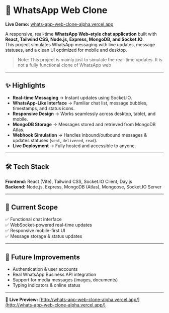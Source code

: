 # 📱 WhatsApp Web Clone  

**Live Demo:** [whats-app-web-clone-alpha.vercel.app](http://whats-app-web-clone-alpha.vercel.app/)  

A responsive, real-time **WhatsApp Web–style chat application** built with **React, Tailwind CSS, Node.js, Express, MongoDB, and Socket.IO**.  
This project simulates WhatsApp messaging with live updates, message statuses, and a clean UI optimized for mobile and desktop.  

> Note: This project is mainly just to simulate the real-time updates. It is not a fully functional clone of WhatsApp web

---

## ✨ Highlights

- **Real-time Messaging** → Instant updates using Socket.IO.
- **WhatsApp-Like Interface** → Familiar chat list, message bubbles, timestamps, and status icons.
- **Responsive Design** → Works seamlessly across desktop, tablet, and mobile.
- **MongoDB Storage** → Messages stored and retrieved from MongoDB Atlas.
- **Webhook Simulation** → Handles inbound/outbound messages & updates statuses (`sent`, `delivered`, `read`).
- **Live Deployment** → Fully hosted and accessible to anyone.

---

## 🛠️ Tech Stack

**Frontend:** React (Vite), Tailwind CSS, Socket.IO Client, Day.js  
**Backend:** Node.js, Express, MongoDB (Atlas), Mongoose, Socket.IO Server  

---

## 📌 Current Scope

✅ Functional chat interface  
✅ WebSocket-powered real-time updates  
✅ Responsive mobile-first UI  
✅ Message storage & status updates  

---

## 🚀 Future Improvements

- Authentication & user accounts  
- Real WhatsApp Business API integration  
- Support for media messages (images, documents)  
- Typing indicators & online status  

---

📍 **Live Preview:** [http://whats-app-web-clone-alpha.vercel.app/](http://whats-app-web-clone-alpha.vercel.app/)  
